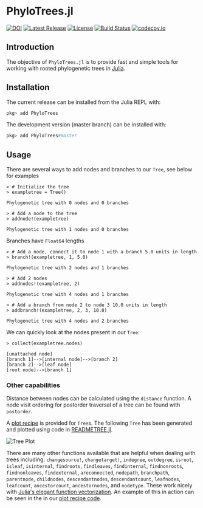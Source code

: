 # PhyloTrees.jl
[![DOI](https://zenodo.org/badge/52979997.svg)](https://zenodo.org/badge/latestdoi/52979997)
[![Latest Release](https://img.shields.io/github/release/jangevaare/PhyloTrees.jl.svg)](https://github.com/jangevaare/PhyloTrees.jl/releases/latest)
[![License](https://img.shields.io/badge/license-MIT-green.svg)](https://github.com/jangevaare/PhyloTrees.jl/blob/master/LICENSE)
[![Build Status](https://travis-ci.com/jangevaare/PhyloTrees.jl.svg?branch=master)](https://travis-ci.com/jangevaare/PhyloTrees.jl)
[![codecov.io](http://codecov.io/github/jangevaare/PhyloTrees.jl/coverage.svg?branch=master)](http://codecov.io/github/jangevaare/PhyloTrees.jl?branch=master)

## Introduction

The objective of `PhyloTrees.jl` is to provide fast and simple tools for working with rooted phylogenetic trees in [Julia](http://julialang.org).

## Installation

The current release can be installed from the Julia REPL with:

```julia
pkg> add PhyloTrees
```

The development version (master branch) can be installed with:

```julia
pkg> add PhyloTrees#master
```

## Usage

There are several ways to add nodes and branches to our `Tree`, see below for examples

    > # Initialize the tree
    > exampletree = Tree()

    Phylogenetic tree with 0 nodes and 0 branches

    > # Add a node to the tree
    > addnode!(exampletree)

    Phylogenetic tree with 1 nodes and 0 branches

Branches have `Float64` lengths

    > # Add a node, connect it to node 1 with a branch 5.0 units in length
    > branch!(exampletree, 1, 5.0)

    Phylogenetic tree with 2 nodes and 1 branches

    > # Add 2 nodes
    > addnodes!(exampletree, 2)

    Phylogenetic tree with 4 nodes and 1 branches

    > # Add a branch from node 2 to node 3 10.0 units in length
    > addbranch!(exampletree, 2, 3, 10.0)

    Phylogenetic tree with 4 nodes and 2 branches

We can quickly look at the nodes present in our `Tree`:

    > collect(exampletree.nodes)

    [unattached node]
    [branch 1]-->[internal node]-->[branch 2]
    [branch 2]-->[leaf node]
    [root node]-->[branch 1]

### Other capabilities

Distance between nodes can be calculated using the `distance` function. A node visit ordering for postorder traversal of a tree can be found with `postorder`.

A [plot recipe](https://github.com/JuliaPlots/RecipesBase.jl) is provided for `Tree`s. The following `Tree` has been generated and plotted using code in [READMETREE.jl](READMETREE.jl).

![Tree Plot](treeplot.png)

There are many other functions available that are helpful when dealing with trees including:
`changesource!`,
`changetarget!`,
`indegree`,
`outdegree`,
`isroot`,
`isleaf`,
`isinternal`,
`findroots`,
`findleaves`,
`findinternal`,
`findnonroots`,
`findnonleaves`,
`findexternal`,
`areconnected`,
`nodepath`,
`branchpath`,
`parentnode`,
`childnodes`,
`descendantnodes`,
`descendantcount`,
`leafnodes`,
`leafcount`,
`ancestorcount`,
`ancestornodes`, and
`nodetype`. These work nicely with [Julia's elegant function vectorization](https://docs.julialang.org/en/v1/manual/functions/#man-vectorized-1). An example of this in action can be seen in the in our [plot recipe code](src/plotrecipe.jl).
